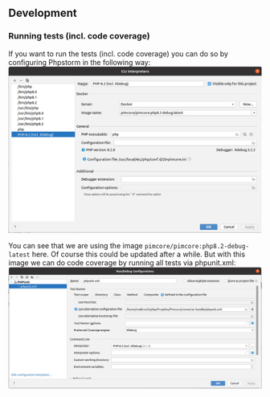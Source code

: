 ## Development

### Running tests (incl. code coverage)

If you want to run the tests (incl. code coverage) you can do so by configuring Phpstorm in the following way:
![phpstorm-settings.png](images/phpstorm-settings.png)

You can see that we are using the image `pimcore/pimcore:php8.2-debug-latest` here. Of course this could be updated
after a while.
But with this image we can do code coverage by running all tests via phpunit.xml:
![img.png](images/phpstorm-run-configuration.png)
